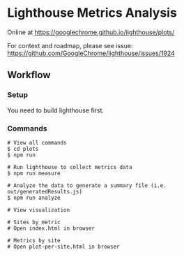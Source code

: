 # Lighthouse Metrics Analysis

Online at https://googlechrome.github.io/lighthouse/plots/

For context and roadmap, please see issue:
https://github.com/GoogleChrome/lighthouse/issues/1924

## Workflow

### Setup

You need to build lighthouse first.

### Commands

```
# View all commands
$ cd plots
$ npm run

# Run lighthouse to collect metrics data
$ npm run measure

# Analyze the data to generate a summary file (i.e. out/generatedResults.js)
$ npm run analyze

# View visualization

# Sites by metric
# Open index.html in browser

# Metrics by site
# Open plot-per-site.html in browser
```

